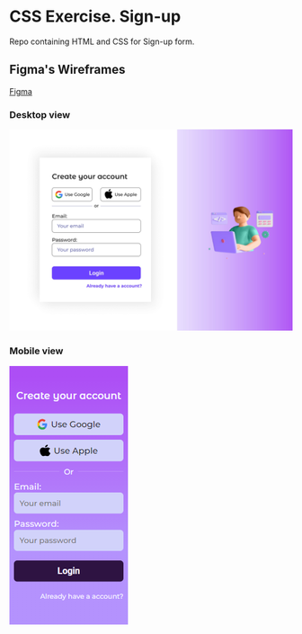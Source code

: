 # CSS Exercise. Sign-up
Repo containing HTML and CSS for Sign-up form.

## Figma's Wireframes 
[Figma](https://www.figma.com/file/4nBizt4UibbCVkkNpfQWKq/Sign-up-CSS-Avanzado?type=design&node-id=8-3&mode=design&t=7H2Q0PP6bGC4OQMj-0)

### Desktop view
![Desktop-View](./assets/Sign-up-CSS-Avanzado_page-0001.jpg)

### Mobile view
![Mobile-view](./assets/responsive-design.png)